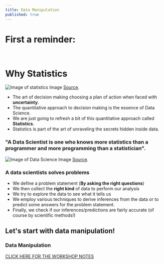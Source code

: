 ```yaml
---
title: Data Manipulation
published: true
---
```

# First a reminder: 

<br>

# Why Statistics

![Image of statistics]({{site.baseurl}}/img/statistics.png)
Image [Source](https://towardsdatascience.com/introduction-to-statistics-e9d72d818745).


- The art of decision making choosing a plan of action when faced with **uncertainty**.
- The quantitative approach to decision making is the essence of Data Science.
- We are just going to refresh a bit of this quantitative approach called **Statistics**.
- Statistics is part of the art of unraveling the secrets hidden inside data.

### "A Data Scientist is one who knows more statistics than a programmer and more programming than a statistician".

![Image of Data Science]({{site.baseurl}}/img/Data_Science.png)
Image [Source](https://www.rss.org.uk/RSS/Get_involved/Statistic_of_the_year/RSS/Get_involved/Statistic_of_the_Year_.aspx).

### A data scientists solves problems 

- We define a problem statement (**By asking the right questions**)
- We then collect the **right kind** of data to perform our analysis
- We try to explore the data to see what it tells us
- We employ various techniques to derive inferences from the data or to predict some answers for the problem statement.
- Finally, we check if our inferences/predictions are fairly accurate (of course by scientific methods!)

## Let's start with data manipulation!

### Data Manipulation

[CLICK HERE FOR THE WORKSHOP NOTES](https://colab.research.google.com/drive/1js-IGkG4eZZP-DXCdULSTrIpbodE6Uk7)



